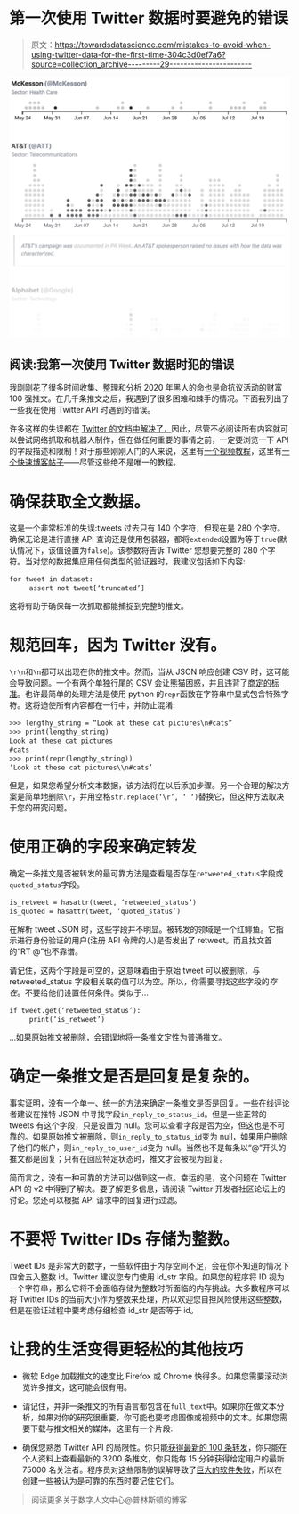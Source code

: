 # 第一次使用 Twitter 数据时要避免的错误

> 原文：<https://towardsdatascience.com/mistakes-to-avoid-when-using-twitter-data-for-the-first-time-304c3d0ef7a6?source=collection_archive---------29----------------------->

![](img/780bc64ab0a12278f5577e42a30896b5.png)

## 阅读:我第一次使用 Twitter 数据时犯的错误

我刚刚花了很多时间收集、整理和分析 2020 年黑人的命也是命抗议活动的财富 100 强推文。在几千条推文之后，我遇到了很多困难和棘手的情况。下面我列出了一些我在使用 Twitter API 时遇到的错误。

许多这样的失误都在 [Twitter 的文档中解决了，](https://developer.twitter.com/en/docs/twitter-api/v1/data-dictionary/object-model/tweet)因此，尽管不必阅读所有内容就可以尝试网络抓取和机器人制作，但在做任何重要的事情之前，一定要浏览一下 API 的字段描述和限制！对于那些刚刚入门的人来说，这里有[一个视频教程](https://www.youtube.com/watch?v=dvAurfBB6Jk)，这里有[一个快速博客帖子](/how-to-scrape-tweets-from-twitter-59287e20f0f1)——尽管这些绝不是唯一的教程。

# 确保获取全文数据。

这是一个非常标准的失误:tweets 过去只有 140 个字符，但现在是 280 个字符。确保无论是进行直接 API 查询还是使用包装器，都将`extended`设置为等于`true`(默认情况下，该值设置为`false`)。该参数将告诉 Twitter 您想要完整的 280 个字符。当对您的数据集应用任何类型的验证器时，我建议包括如下内容:

```
for tweet in dataset:
     assert not tweet[‘truncated’]
```

这将有助于确保每一次抓取都能捕捉到完整的推文。

# 规范回车，因为 Twitter 没有。

`\r\n`和`\n`都可以出现在你的推文中。然而，当从 JSON 响应创建 CSV 时，这可能会导致问题。一个有两个单独行尾的 CSV 会让熊猫困惑，并且违背了[商定的标准](https://www.loc.gov/preservation/digital/formats/fdd/fdd000323.shtml)。也许最简单的处理方法是使用 python 的`repr`函数在字符串中显式包含特殊字符。这将迫使所有内容都在一行中，并防止混淆:

```
>>> lengthy_string = “Look at these cat pictures\n#cats”
>>> print(lengthy_string)
Look at these cat pictures
#cats
>>> print(repr(lengthy_string))
‘Look at these cat pictures\\n#cats’
```

但是，如果您希望分析文本数据，该方法将在以后添加步骤。另一个合理的解决方案是简单地删除`\r`，并用空格`str.replace(‘\r’, ‘ ‘)`替换它，但这种方法取决于您的研究问题。

# 使用正确的字段来确定转发

确定一条推文是否被转发的最可靠方法是查看是否存在`retweeted_status`字段或`quoted_status`字段。

```
is_retweet = hasattr(tweet, ‘retweeted_status’)
is_quoted = hasattr(tweet, ‘quoted_status’)
```

在解析 tweet JSON 时，这些字段并不明显。被转发的领域是一个红鲱鱼。它指示进行身份验证的用户(注册 API 令牌的人)是否发出了 retweet。而且找文首的“RT @”也不靠谱。

请记住，这两个字段是可空的，这意味着由于原始 tweet 可以被删除，与 retweeted_status 字段相关联的值可以为空。所以，你需要寻找这些字段的*存在*。不要给他们设置任何条件。类似于…

```
if tweet.get(‘retweeted_status’):
     print(‘is_retweet’)
```

…如果原始推文被删除，会错误地将一条推文定性为普通推文。

# 确定一条推文是否是回复是复杂的。

事实证明，没有一个单一、统一的方法来确定一条推文是否是回复。一些在线评论者建议在推特 JSON 中寻找字段`in_reply_to_status_id`。但是一些正常的 tweets 有这个字段，只是设置为 null。您可以查看字段是否为空，但这也是不可靠的。如果原始推文被删除，则`in_reply_to_status_id`变为 null，如果用户删除了他们的帐户，则`in_reply_to_user_id`变为 null。当然也不是每条以“@”开头的推文都是回复；只有在回应特定状态时，推文才会被视为回复。

简而言之，没有一种可靠的方法可以做到这一点。幸运的是，这个问题在 Twitter API 的 v2 中得到了解决。要了解更多信息，请阅读 Twitter 开发者社区论坛上的讨论。您还可以根据 API 请求中的回复进行过滤。

# 不要将 Twitter IDs 存储为整数。

Tweet IDs 是非常大的数字，一些软件由于内存空间不足，会在你不知道的情况下四舍五入整数 id。Twitter 建议您专门使用 id_str 字段。如果您的程序将 ID 视为一个字符串，那么它将不会面临存储为整数时所面临的内存挑战。大多数程序可以将 Twitter IDs 的当前大小作为整数来处理，所以欢迎您自担风险使用这些整数，但是在验证过程中要考虑仔细检查 id_str 是否等于 id。

# 让我的生活变得更轻松的其他技巧

*   微软 Edge 加载推文的速度比 Firefox 或 Chrome 快得多。如果您需要滚动浏览许多推文，这可能会很有用。
*   请记住，并非一条推文的所有语言都包含在`full_text`中。如果你在做文本分析，如果对你的研究很重要，你可能也要考虑图像或视频中的文本。如果您需要下载与推文相关的媒体，这里有一个片段:

*   确保您熟悉 Twitter API 的局限性。你只能[获得最新的 100 条转发](https://levels.io/giveaway/)，你只能在个人资料上查看最新的 3200 条推文，你只能每 15 分钟获得给定用户的最新 75000 名关注者。程序员对这些限制的误解导致了[巨大的软件失败](/fake-follower-calculators-misinform-users-journalists-with-dubious-statistics-659b60fc4d5a)，所以在创建一些被认为是可靠的东西时要记住它们。

> 阅读更多关于数字人文中心@普林斯顿的博客